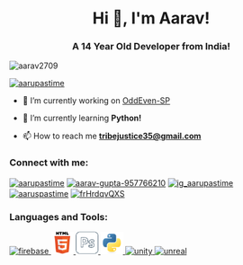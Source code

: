 <h1 align="center">Hi 👋, I'm Aarav!</h1>
<h3 align="center">A 14 Year Old Developer from India!</h3>

<p align="left"> <img src="https://komarev.com/ghpvc/?username=aarav2709&label=Profile%20views&color=0e75b6&style=flat" alt="aarav2709" /> </p>

<p align="left"> <a href="https://twitter.com/aarupastime" target="blank"><img src="https://img.shields.io/twitter/follow/aarupastime?logo=twitter&style=for-the-badge" alt="aarupastime" /></a> </p>

- 🔭 I’m currently working on [OddEven-SP](https://github.com/Aarav2709/OddEven-SP)

- 🌱 I’m currently learning **Python!**

- 📫 How to reach me **tribejustice35@gmail.com**

<h3 align="left">Connect with me:</h3>
<p align="left">
<a href="https://twitter.com/aarupastime" target="blank"><img align="center" src="https://raw.githubusercontent.com/rahuldkjain/github-profile-readme-generator/master/src/images/icons/Social/twitter.svg" alt="aarupastime" height="30" width="40" /></a>
<a href="https://linkedin.com/in/aarav-gupta-957766210" target="blank"><img align="center" src="https://raw.githubusercontent.com/rahuldkjain/github-profile-readme-generator/master/src/images/icons/Social/linked-in-alt.svg" alt="aarav-gupta-957766210" height="30" width="40" /></a>
<a href="https://instagram.com/ig_aarupastime" target="blank"><img align="center" src="https://raw.githubusercontent.com/rahuldkjain/github-profile-readme-generator/master/src/images/icons/Social/instagram.svg" alt="ig_aarupastime" height="30" width="40" /></a>
<a href="https://www.youtube.com/c/aaruspastime" target="blank"><img align="center" src="https://raw.githubusercontent.com/rahuldkjain/github-profile-readme-generator/master/src/images/icons/Social/youtube.svg" alt="aaruspastime" height="30" width="40" /></a>
<a href="https://discord.gg/frHrdqvQXS" target="blank"><img align="center" src="https://raw.githubusercontent.com/rahuldkjain/github-profile-readme-generator/master/src/images/icons/Social/discord.svg" alt="frHrdqvQXS" height="30" width="40" /></a>
</p>

<h3 align="left">Languages and Tools:</h3>
<p align="left"> <a href="https://firebase.google.com/" target="_blank" rel="noreferrer"> <img src="https://www.vectorlogo.zone/logos/firebase/firebase-icon.svg" alt="firebase" width="40" height="40"/> </a> <a href="https://www.w3.org/html/" target="_blank" rel="noreferrer"> <img src="https://raw.githubusercontent.com/devicons/devicon/master/icons/html5/html5-original-wordmark.svg" alt="html5" width="40" height="40"/> </a> <a href="https://www.photoshop.com/en" target="_blank" rel="noreferrer"> <img src="https://raw.githubusercontent.com/devicons/devicon/master/icons/photoshop/photoshop-line.svg" alt="photoshop" width="40" height="40"/> </a> <a href="https://www.python.org" target="_blank" rel="noreferrer"> <img src="https://raw.githubusercontent.com/devicons/devicon/master/icons/python/python-original.svg" alt="python" width="40" height="40"/> </a> <a href="https://unity.com/" target="_blank" rel="noreferrer"> <img src="https://www.vectorlogo.zone/logos/unity3d/unity3d-icon.svg" alt="unity" width="40" height="40"/> </a> <a href="https://unrealengine.com/" target="_blank" rel="noreferrer"> <img src="https://raw.githubusercontent.com/kenangundogan/fontisto/036b7eca71aab1bef8e6a0518f7329f13ed62f6b/icons/svg/brand/unreal-engine.svg" alt="unreal" width="40" height="40"/> </a> </p>
